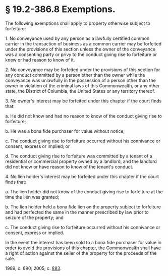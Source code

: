 # § 19.2-386.8 Exemptions.

<p>The following exemptions shall apply to property otherwise subject to forfeiture:</p><p>1. No conveyance used by any person as a lawfully certified common carrier in the transaction of business as a common carrier may be forfeited under the provisions of this section unless the owner of the conveyance was a consenting party or privy to the conduct giving rise to forfeiture or knew or had reason to know of it.</p><p>2. No conveyance may be forfeited under the provisions of this section for any conduct committed by a person other than the owner while the conveyance was unlawfully in the possession of a person other than the owner in violation of the criminal laws of this Commonwealth, or any other state, the District of Columbia, the United States or any territory thereof.</p><p>3. No owner's interest may be forfeited under this chapter if the court finds that:</p><p>a. He did not know and had no reason to know of the conduct giving rise to forfeiture;</p><p>b. He was a bona fide purchaser for value without notice;</p><p>c. The conduct giving rise to forfeiture occurred without his connivance or consent, express or implied; or</p><p>d. The conduct giving rise to forfeiture was committed by a tenant of a residential or commercial property owned by a landlord, and the landlord did not know or have reason to know of the tenant's conduct.</p><p>4. No lien holder's interest may be forfeited under this chapter if the court finds that:</p><p>a. The lien holder did not know of the conduct giving rise to forfeiture at the time the lien was granted;</p><p>b. The lien holder held a bona fide lien on the property subject to forfeiture and had perfected the same in the manner prescribed by law prior to seizure of the property; and</p><p>c. The conduct giving rise to forfeiture occurred without his connivance or consent, express or implied.</p><p>In the event the interest has been sold to a bona fide purchaser for value in order to avoid the provisions of this chapter, the Commonwealth shall have a right of action against the seller of the property for the proceeds of the sale.</p><p>1989, c. 690; 2005, c. <a href='http://lis.virginia.gov/cgi-bin/legp604.exe?051+ful+CHAP0883'>883</a>.</p>